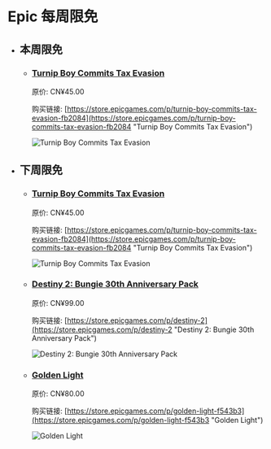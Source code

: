 # Epic 每周限免

- ## 本周限免


  - ### [Turnip Boy Commits Tax Evasion](https://store.epicgames.com/p/turnip-boy-commits-tax-evasion-fb2084 "Turnip Boy Commits Tax Evasion")

    原价: CN¥45.00

    购买链接: [https://store.epicgames.com/p/turnip-boy-commits-tax-evasion-fb2084](https://store.epicgames.com/p/turnip-boy-commits-tax-evasion-fb2084 "Turnip Boy Commits Tax Evasion")

    ![Turnip Boy Commits Tax Evasion](https://cdn1.epicgames.com/spt-assets/9456221af5d04968ba41426fdb2c4557/turnip-boy-commits-tax-evasion-offer-1wsay.png)


- ## 下周限免


  - ### [Turnip Boy Commits Tax Evasion](https://store.epicgames.com/p/turnip-boy-commits-tax-evasion-fb2084 "Turnip Boy Commits Tax Evasion")

    原价: CN¥45.00

    购买链接: [https://store.epicgames.com/p/turnip-boy-commits-tax-evasion-fb2084](https://store.epicgames.com/p/turnip-boy-commits-tax-evasion-fb2084 "Turnip Boy Commits Tax Evasion")

    ![Turnip Boy Commits Tax Evasion](https://cdn1.epicgames.com/spt-assets/9456221af5d04968ba41426fdb2c4557/turnip-boy-commits-tax-evasion-offer-1wsay.png)


  - ### [Destiny 2: Bungie 30th Anniversary Pack](https://store.epicgames.com/p/destiny-2 "Destiny 2: Bungie 30th Anniversary Pack")

    原价: CN¥99.00

    购买链接: [https://store.epicgames.com/p/destiny-2](https://store.epicgames.com/p/destiny-2 "Destiny 2: Bungie 30th Anniversary Pack")

    ![Destiny 2: Bungie 30th Anniversary Pack](https://cdn1.epicgames.com/offer/428115def4ca4deea9d69c99c5a5a99e/EGS_Destiny2Bungie30thAnniversaryPack_Bungie_AddOn_S1_2560x1440-40e931364bcfa578a0b3b9daed1774bf)


  - ### [Golden Light](https://store.epicgames.com/p/golden-light-f543b3 "Golden Light")

    原价: CN¥80.00

    购买链接: [https://store.epicgames.com/p/golden-light-f543b3](https://store.epicgames.com/p/golden-light-f543b3 "Golden Light")

    ![Golden Light](https://cdn1.epicgames.com/spt-assets/d3aec59bfafa4dd392d5c9b01abbaefd/golden-light-n6ioy.jpg)

